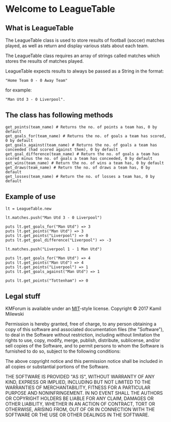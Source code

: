 # Welcome to LeagueTable

## What is LeagueTable

The LeagueTable class is used to store results of football (soccer) matches played, as well as return and display various stats about each team.

The LeagueTable class requires an array of strings called matches which stores the results of matches played.

LeagueTable expects results to always be passed as a String in the format:
```
"Home Team 0 - 0 Away Team"
```
for example:
```
"Man Utd 3 - 0 Liverpool".
```

## The class has following methods
```
get_points(team_name) # Returns the no. of points a team has, 0 by default
get_goals_for(team_name) # Returns the no. of goals a team has scored, 0 by default
get_goals_against(team_name) # Returns the no. of goals a team has conceeded (had scored against them), 0 by default
get_goal_difference(team_name) # Return the no. of goals a team has scored minus the no. of goals a team has conceeded, 0 by default
get_wins(team_name) # Return the no. of wins a team has, 0 by default
get_draws(team_name) # Return the no. of draws a team has, 0 by default
get_losses(team_name) # Return the no. of losses a team has, 0 by default
```

## Example of use
```
lt = LeagueTable.new

lt.matches.push("Man Utd 3 - 0 Liverpool")

puts lt.get_goals_for("Man Utd") => 3
puts lt.get_points("Man Utd") => 3
puts lt.get_points("Liverpool") => 0
puts lt.get_goal_difference("Liverpool") => -3

lt.matches.push("Liverpool 1 - 1 Man Utd")

puts lt.get_goals_for("Man Utd") => 4
puts lt.get_points("Man Utd") => 4
puts lt.get_points("Liverpool") => 1
puts lt.get_goals_against("Man Utd") => 1

puts lt.get_points("Tottenham") => 0
```
## Legal stuff

KMForum is available under an [MIT](http://www.opensource.org/licenses/MIT)-style license. Copyright © 2017 Kamil Milewski

Permission is hereby granted, free of charge, to any person obtaining a copy of this software and associated documentation files (the "Software"), to deal in the Software without restriction, including without limitation the rights to use, copy, modify, merge, publish, distribute, sublicense, and/or sell copies of the Software, and to permit persons to whom the Software is furnished to do so, subject to the following conditions:

The above copyright notice and this permission notice shall be included in all copies or substantial portions of the Software.

THE SOFTWARE IS PROVIDED "AS IS", WITHOUT WARRANTY OF ANY KIND, EXPRESS OR IMPLIED, INCLUDING BUT NOT LIMITED TO THE WARRANTIES OF MERCHANTABILITY, FITNESS FOR A PARTICULAR PURPOSE AND NONINFRINGEMENT. IN NO EVENT SHALL THE AUTHORS OR COPYRIGHT HOLDERS BE LIABLE FOR ANY CLAIM, DAMAGES OR OTHER LIABILITY, WHETHER IN AN ACTION OF CONTRACT, TORT OR OTHERWISE, ARISING FROM, OUT OF OR IN CONNECTION WITH THE SOFTWARE OR THE USE OR OTHER DEALINGS IN THE SOFTWARE.
